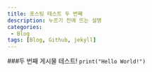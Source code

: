 ```yaml
---
title: 포스팅 테스트 두 번째
description: 누르기 전에 뜨는 설명
categories:
 - Blog
tags: [Blog, Github, jekyll]
---
```


<!-- more -->

###두 번째 게시물 테스트!
`print("Hello World!")`